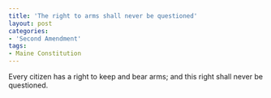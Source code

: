 ```yaml
---
title: 'The right to arms shall never be questioned'
layout: post
categories:
- 'Second Amendment'
tags:
- Maine Constitution
---
```


Every citizen has a right to keep and bear arms; and this right shall never be questioned.
